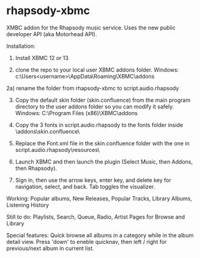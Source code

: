 rhapsody-xbmc
=============

XMBC addon for the Rhapsody music service. Uses the new public developer API (aka Motorhead API).


Installation:

1) Install XBMC 12 or 13 

2) clone the repo to your local user XBMC addons folder.
    Windows: c:\Users\<username>\AppData\Roaming\XBMC\addons

2a) rename the folder from rhapsody-xbmc to script.audio.rhapsody
    
3) Copy the default skin folder (skin.confluence) from the main program directory to the user addons folder so you can modify it safely.
    Windows: C:\Program Files (x86)\XBMC\addons
    
4) Copy the 3 fonts in script.audio.rhapsody to the fonts folder inside \addons\skin.confluence\

5) Replace the Font.xml file in the skin.confluence folder with the one in script.audio.rhapsody\resources\

6) Launch XBMC and then launch the plugin  (Select Music, then Addons, then Rhapsody). 

7) Sign in, then use the arrow keys, enter key, and delete key for navigation, select, and back. Tab toggles the visualizer. 

Working: Popular albums, New Releases, Popular Tracks, Library Albums, Listening History

Still to do: Playlists, Search, Queue, Radio, Artist Pages for Browse and Library

Special features: Quick browse all albums in a category while in the album detail view. Press 'down' to eneble quicknav, then left / right for previous/next album in current list. 

